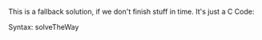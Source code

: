This is a fallback solution, if we don't finish stuff in time. It's just a C Code:

Syntax: solveTheWay <Team ID> <Path Found out>

